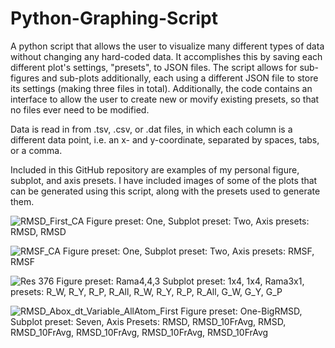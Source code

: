 # Python-Graphing-Script
A python script that allows the user to visualize many different types of data without changing any hard-coded data. It accomplishes this by saving each different plot's settings, "presets", to JSON files. The script allows for sub-figures and sub-plots additionally, each using a different JSON file to store its settings (making three files in total). Additionally, the code contains an interface to allow the user to create new or movify existing presets, so that no files ever need to be modified.

Data is read in from .tsv, .csv, or .dat files, in which each column is a different data point, i.e. an x- and y-coordinate, separated by spaces, tabs, or a comma.

Included in this GitHub repository are examples of my personal figure, subplot, and axis presets. I have included images of some of the plots that can be generated using this script, along with the presets used to generate them.

![RMSD_First_CA](https://github.com/Sean-S1225/Python-Graphing-Script/assets/66101203/4c74129b-54a7-409c-b4bf-21b8e971acd8)
Figure preset: One, Subplot preset: Two, Axis presets: RMSD, RMSD

![RMSF_CA](https://github.com/Sean-S1225/Python-Graphing-Script/assets/66101203/7803a104-59e9-49a0-9be2-e122277789ab)
Figure preset: One, Subplot preset: Two, Axis presets: RMSF, RMSF

![Res 376](https://github.com/Sean-S1225/Python-Graphing-Script/assets/66101203/25cd0b5d-1a0a-4f15-afa9-559f0b32d032)
Figure preset: Rama4,4,3 Subplot preset: 1x4, 1x4, Rama3x1, presets: R_W, R_Y, R_P, R_All, R_W, R_Y, R_P, R_All, G_W, G_Y, G_P

![RMSD_Abox_dt_Variable_AllAtom_First](https://github.com/Sean-S1225/Python-Graphing-Script/assets/66101203/24f410a4-d720-4455-b67e-451f984a8af3)
Figure preset: One-BigRMSD, Subplot preset: Seven, Axis Presets: RMSD, RMSD_10FrAvg, RMSD, RMSD_10FrAvg, RMSD_10FrAvg, RMSD_10FrAvg, RMSD_10FrAvg
